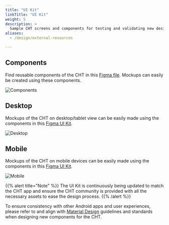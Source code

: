 ```yaml
---
title: "UI Kit"
linkTitle: "UI Kit"
weight: 5
description: >
  Sample CHT screens and components for testing and validating new designs or workflows
aliases:
  - /design/external-resources

---
```


## Components
Find reusable components of the CHT in this [Figma file](https://www.figma.com/design/mi8e2RnOh4iuBO5GWCulyc/CHT-UI-Kit-%7C-September-2024?node-id=2-3). Mockups can easily be created using these components.

![Components](figma-components.png)

## Desktop
Mockups of the CHT on desktop/tablet view can be easily made using the components in this [Figma UI Kit](https://www.figma.com/design/mi8e2RnOh4iuBO5GWCulyc/CHT-UI-Kit-%7C-September-2024?node-id=369-9899).

![Desktop](figma-desktop.png)

## Mobile
Mockups of the CHT on mobile devices can be easily made using the components in this [Figma UI Kit](https://www.figma.com/design/mi8e2RnOh4iuBO5GWCulyc/CHT-UI-Kit-%7C-September-2024?node-id=184-1450).

![Mobile](figma-mobile.png)

{{% alert title="Note" %}}
The UI Kit is continuously being updated to match the CHT app and ensure the CHT community is provided with all the necessary assets to ease the design process.
{{% /alert %}}

To ensure consistency with other Android apps and user experiences, please refer to and align with [Material Design](https://m3.material.io/) guidelines and standards when designing new components for the CHT.
